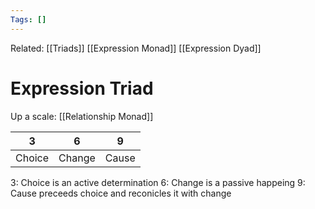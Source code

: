 ```yaml
---
Tags: []
---
```

Related: [[Triads]] [[Expression Monad]] [[Expression Dyad]] 
# Expression Triad
Up a scale: [[Relationship Monad]]

| 3 | 6 | 9 |
|---|---|---|
| Choice | Change | Cause |

3: Choice is an active determination
6: Change is a passive happeing
9: Cause preceeds choice and reconicles it with change
